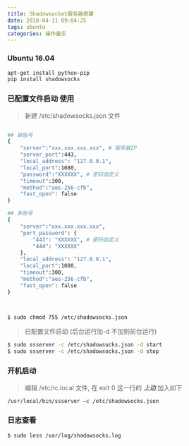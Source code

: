 ```yaml
---
title: Shadowsocket服务器搭建
date: 2018-04-11 09:04:25
tags: ubuntu
categories: 操作备忘
---
```


### Ubuntu 16.04 
```bash
apt-get install python-pip
pip install shadowsocks
```

### 已配置文件启动 使用
> 新建 /etc/shadowsocks.json 文件
```bash

## 单账号
{
    "server":"xxx.xxx.xxx.xxx", # 服务器IP
    "server_port":443,
    "local_address": "127.0.0.1",
    "local_port":1080,
    "password":"XXXXXX", # 密码自定义
    "timeout":300,
    "method":"aes-256-cfb",
    "fast_open": false
}

## 多账号
{
    "server":"xxx.xxx.xxx.xxx",
    "port_password": {
        "443": "XXXXXX", # 密码自定义
        "444": "XXXXXX"
    },
    "local_address": "127.0.0.1",
    "local_port":1080,    
    "timeout":300,
    "method":"aes-256-cfb",
    "fast_open": false
}



$ sudo chmod 755 /etc/shadowsocks.json

```

> 已配置文件启动 (后台运行加-d  不加则前台运行)
```bash
$ sudo ssserver -c /etc/shadowsocks.json -d start
$ sudo ssserver -c /etc/shadowsocks.json -d stop
```

### 开机启动 
> 编辑 /etc/rc.local 文件, 在 exit 0 这一行的 ***上边*** 加入如下
```bash
/usr/local/bin/ssserver –c /etc/shadowsocks.json
```

### 日志查看
```bash
$ sudo less /var/log/shadowsocks.log
```